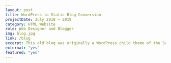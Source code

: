 ```yaml
---
layout: post
title: WordPress to Static Blog Conversion
projectDate: July 2018 – 2019
category: HTML Website
role: Web Designer and Blogger
img: blog.jpg
link: /blog
excerpt: This old blog was originally a WordPress child theme of the Savona theme by Optima Themes, but I recreated the entire website from scratch into a static website generated with Jekyll and made a few modifications. I no longer use this blog, but it was an ambitious project that showed me I enjoy developing websites more than writing blog posts!
external: "yes"
featured: "yes"
---
```

